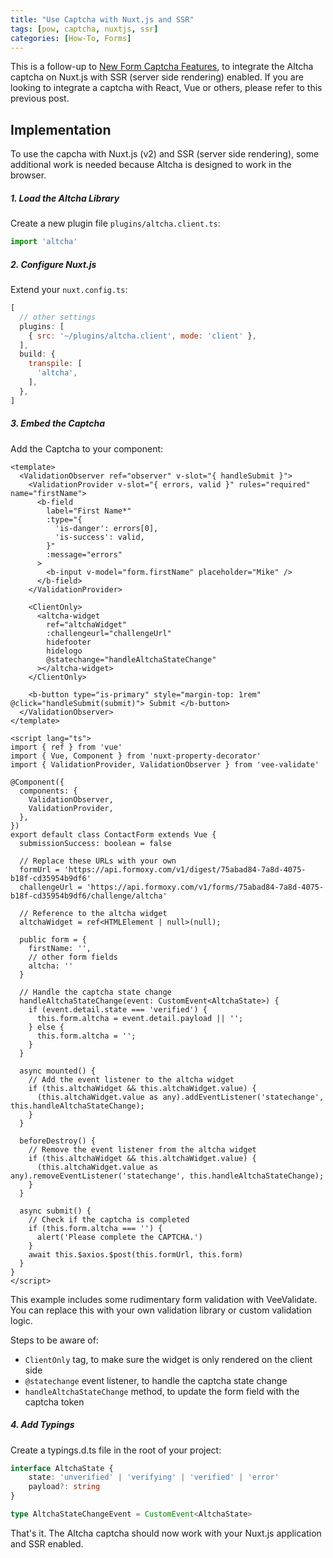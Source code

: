 ```yaml
---
title: "Use Captcha with Nuxt.js and SSR"
tags: [pow, captcha, nuxtjs, ssr]
categories: [How-To, Forms]
---
```


This is a follow-up to [New Form Captcha Features](/posts/new-form-captcha-features/), to integrate the Altcha captcha on Nuxt.js with SSR (server side rendering) enabled. If you are looking to integrate a captcha with React, Vue or others, please refer to this previous post.

## Implementation

To use the capcha with Nuxt.js (v2) and SSR (server side rendering), some additional work is needed because Altcha is designed to work in the browser.

##### 1. Load the Altcha Library

Create a new plugin file `plugins/altcha.client.ts`:

```js
import 'altcha'
```

##### 2. Configure Nuxt.js

Extend your `nuxt.config.ts`:

```js
[
  // other settings
  plugins: [
    { src: '~/plugins/altcha.client', mode: 'client' },
  ],
  build: {
    transpile: [
      'altcha',
    ],
  },
]
```

##### 3. Embed the Captcha

Add the Captcha to your component:

```vue
<template>
  <ValidationObserver ref="observer" v-slot="{ handleSubmit }">
    <ValidationProvider v-slot="{ errors, valid }" rules="required" name="firstName">
      <b-field
        label="First Name*"
        :type="{
          'is-danger': errors[0],
          'is-success': valid,
        }"
        :message="errors"
      >
        <b-input v-model="form.firstName" placeholder="Mike" />
      </b-field>
    </ValidationProvider>

    <ClientOnly>
      <altcha-widget
        ref="altchaWidget"
        :challengeurl="challengeUrl"
        hidefooter
        hidelogo
        @statechange="handleAltchaStateChange"
      ></altcha-widget>
    </ClientOnly>

    <b-button type="is-primary" style="margin-top: 1rem" @click="handleSubmit(submit)"> Submit </b-button>
  </ValidationObserver>
</template>

<script lang="ts">
import { ref } from 'vue'
import { Vue, Component } from 'nuxt-property-decorator'
import { ValidationProvider, ValidationObserver } from 'vee-validate'

@Component({
  components: {
    ValidationObserver,
    ValidationProvider,
  },
})
export default class ContactForm extends Vue {
  submissionSuccess: boolean = false

  // Replace these URLs with your own
  formUrl = 'https://api.formoxy.com/v1/digest/75abad84-7a8d-4075-b18f-cd35954b9df6'
  challengeUrl = 'https://api.formoxy.com/v1/forms/75abad84-7a8d-4075-b18f-cd35954b9df6/challenge/altcha'

  // Reference to the altcha widget
  altchaWidget = ref<HTMLElement | null>(null);

  public form = {
    firstName: '',
    // other form fields
    altcha: ''
  }

  // Handle the captcha state change
  handleAltchaStateChange(event: CustomEvent<AltchaState>) {
    if (event.detail.state === 'verified') {
      this.form.altcha = event.detail.payload || '';
    } else {
      this.form.altcha = '';
    }
  }
  
  async mounted() {
    // Add the event listener to the altcha widget
    if (this.altchaWidget && this.altchaWidget.value) {
      (this.altchaWidget.value as any).addEventListener('statechange', this.handleAltchaStateChange);
    }
  }

  beforeDestroy() {
    // Remove the event listener from the altcha widget
    if (this.altchaWidget && this.altchaWidget.value) {
      (this.altchaWidget.value as any).removeEventListener('statechange', this.handleAltchaStateChange);
    }
  }

  async submit() {
    // Check if the captcha is completed
    if (this.form.altcha === '') {
      alert('Please complete the CAPTCHA.')
    }
    await this.$axios.$post(this.formUrl, this.form)
  }
}
</script>
```

This example includes some rudimentary form validation with VeeValidate. You can replace this with your own validation library or custom validation logic.

Steps to be aware of:

- `ClientOnly` tag, to make sure the widget is only rendered on the client side
- `@statechange` event listener, to handle the captcha state change
- `handleAltchaStateChange` method, to update the form field with the captcha token

##### 4. Add Typings

Create a typings.d.ts file in the root of your project:

```ts
interface AltchaState {
	state: 'unverified' | 'verifying' | 'verified' | 'error'
	payload?: string
}

type AltchaStateChangeEvent = CustomEvent<AltchaState>
```

That's it. The Altcha captcha should now work with your Nuxt.js application and SSR enabled.
